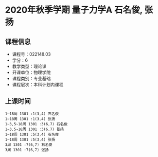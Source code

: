 # 2020年秋季学期 量子力学A 石名俊, 张扬






## 课程信息

- 课程号：022148.03
- 学分：6
- 教学类型：理论课
- 开课单位：物理学院
- 课程类别：专业基础
- 课程层次：本科计划内课程

## 上课时间

```
1~18周 1301 :1(3,4) 石名俊
1~18周 1301 :1(3,4) 张扬
1~3,5~18周 1301 :3(6,7) 石名俊
1~3,5~18周 1301 :3(6,7) 张扬
1~18周 1301 :5(3,4) 石名俊
1~18周 1301 :5(3,4) 张扬
3周 1301 :7(6,7) 石名俊
3周 1301 :7(6,7) 张扬
```

